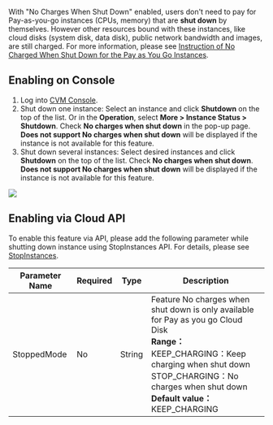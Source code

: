 With "No Charges When Shut Down" enabled, users don't need to pay for Pay-as-you-go instances (CPUs, memory) that are **shut down** by themselves. However other resources bound with these instances, like cloud disks (system disk, data disk), public network bandwidth and images, are still charged. For more information, please see [Instruction of No Charged When Shut Down for the Pay as You Go Instances](https://cloud.tencent.com/document/product/213/19918 ).

## Enabling on Console 
1. Log into [CVM Console](https://console.cloud.tencent.com/cvm).
2. Shut down one instance: Select an instance and click **Shutdown** on the top of the list. Or in the **Operation**, select **More > Instance Status > Shutdown**. Check **No charges when shut down** in the pop-up page. **Does not support No charges when shut down** will be displayed if the instance is not available for this feature.
3. Shut down several instances: Select desired instances and click **Shutdown** on the top of the list. Check **No charges when shut down**. **Does not support No charges when shut down** will be displayed if the instance is not available for this feature.

![](https://main.qcloudimg.com/raw/bd3e5bd060565ca74b24a9a898feb13d.png)
## Enabling via Cloud API 
To enable this feature via API, please add the following parameter while shutting down instance using StopInstances API. For details, please see [StopInstances](https://cloud.tencent.com/document/product/213/15743). 

| Parameter Name    | Required | Type   | Description                                                         |
| ----------- | ---- | ------ | ------------------------------------------------------------ |
| StoppedMode | No   | String | Feature No charges when shut down is only available for Pay as you go Cloud Disk<br>**Range：**<br>KEEP_CHARGING：Keep charging when shut down<br>STOP_CHARGING：No charges when shut down<br>**Default value：**<br>KEEP_CHARGING |
